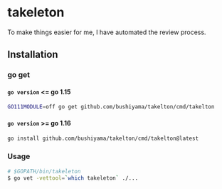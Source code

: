 # takeleton

To make things easier for me, I have automated the review process.

## Installation

### go get

#### `go version` <= go 1.15

```bash
GO111MODULE=off go get github.com/bushiyama/takelton/cmd/takelton
```

#### `go version` >= go 1.16

```bash
go install github.com/bushiyama/takelton/cmd/takelton@latest
```

### Usage

```bash
# $GOPATH/bin/takeleton
$ go vet -vettool=`which takeleton` ./...
```
